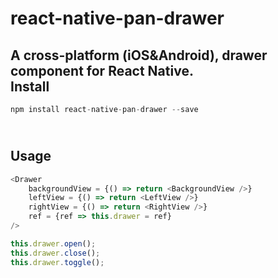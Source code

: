 # react-native-pan-drawer
A cross-platform (iOS&amp;Android), drawer component for React Native.
<br>Install
------
```javascript
npm install react-native-pan-drawer --save
```
<br>Usage
------
```javascript
<Drawer
    backgroundView = {() => return <BackgroundView />}
    leftView = {() => return <LeftView />}
    rightView = {() => return <RightView />}
    ref = {ref => this.drawer = ref}
/>

this.drawer.open();
this.drawer.close();
this.drawer.toggle();
```
